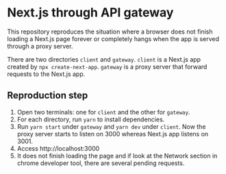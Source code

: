 # Next.js through API gateway

This repository reproduces the situation where a browser does not finish loading a Next.js page forever or completely hangs when the app is served through a proxy server.

There are two directories `client` and `gateway`.
`client` is a Next.js app created by `npx create-next-app`.
`gateway` is a proxy server that forward requests to the Next.js app.

## Reproduction step

1. Open two terminals: one for `client` and the other for `gateway`.
2. For each directory, run `yarn` to install dependencies.
3. Run `yarn start` under `gateway` and `yarn dev` under `client`. Now the proxy server starts to listen on 3000 whereas Next.js app listens on 3001.
4. Access http://localhost:3000
5. It does not finish loading the page and if look at the Network section in chrome developer tool, there are several pending requests.
